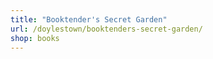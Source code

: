 ```yaml
---
title: "Booktender's Secret Garden"
url: /doylestown/booktenders-secret-garden/
shop: books
---
```

